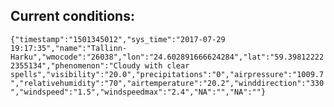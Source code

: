 ## Current conditions: 
 ``` {"timestamp":"1501345012","sys_time":"2017-07-29 19:17:35","name":"Tallinn-Harku","wmocode":"26038","lon":"24.602891666624284","lat":"59.398122222355134","phenomenon":"Cloudy with clear spells","visibility":"20.0","precipitations":"0","airpressure":"1009.7","relativehumidity":"70","airtemperature":"20.2","winddirection":"330","windspeed":"1.5","windspeedmax":"2.4","NA":"","NA":""} ```
